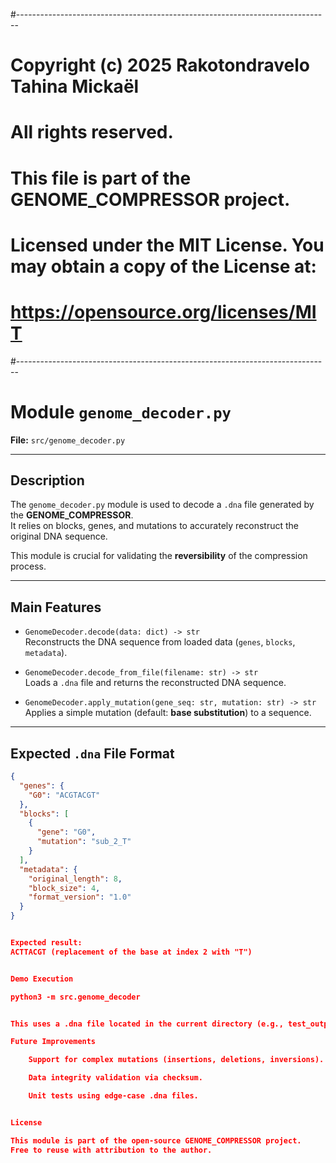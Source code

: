 #------------------------------------------------------------------------------

# Copyright (c) 2025 Rakotondravelo Tahina Mickaël
# All rights reserved.
#
# This file is part of the GENOME_COMPRESSOR project.
#
# Licensed under the MIT License. You may obtain a copy of the License at:
# https://opensource.org/licenses/MIT
#------------------------------------------------------------------------------

# Module `genome_decoder.py`

**File:** `src/genome_decoder.py`

---

## Description

The `genome_decoder.py` module is used to decode a `.dna` file generated by the **GENOME_COMPRESSOR**.  
It relies on blocks, genes, and mutations to accurately reconstruct the original DNA sequence.

This module is crucial for validating the **reversibility** of the compression process.

---

## Main Features

- `GenomeDecoder.decode(data: dict) -> str`  
  Reconstructs the DNA sequence from loaded data (`genes`, `blocks`, `metadata`).

- `GenomeDecoder.decode_from_file(filename: str) -> str`  
  Loads a `.dna` file and returns the reconstructed DNA sequence.

- `GenomeDecoder.apply_mutation(gene_seq: str, mutation: str) -> str`  
  Applies a simple mutation (default: **base substitution**) to a sequence.

---

## Expected `.dna` File Format

```json
{
  "genes": {
    "G0": "ACGTACGT"
  },
  "blocks": [
    {
      "gene": "G0",
      "mutation": "sub_2_T"
    }
  ],
  "metadata": {
    "original_length": 8,
    "block_size": 4,
    "format_version": "1.0"
  }
}


Expected result:
ACTTACGT (replacement of the base at index 2 with "T")


Demo Execution

python3 -m src.genome_decoder


This uses a .dna file located in the current directory (e.g., test_output.dna) and prints the reconstructed sequence.

Future Improvements

    Support for complex mutations (insertions, deletions, inversions).

    Data integrity validation via checksum.

    Unit tests using edge-case .dna files.


License

This module is part of the open-source GENOME_COMPRESSOR project.
Free to reuse with attribution to the author.

